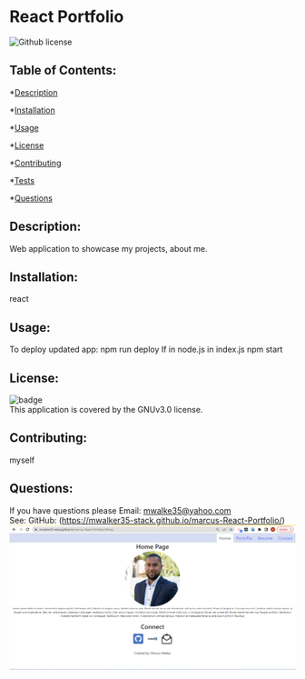 # React Portfolio
  ![Github license](https://img.shields.io/badge/license-GNUv3.0-green.svg)
  ## Table of Contents:
  *[Description](#Description)

  *[Installation](#Installation)

  *[Usage](#Usage)

  *[License](#License)

  *[Contributing](#Contributing)

  *[Tests](#Tests)

  *[Questions](#Questions)

  ## Description: 
  Web application to showcase my projects, about me. 

  ## Installation:
  react

  ## Usage:
  To deploy updated app: npm run deploy
  If in node.js in index.js npm start 

  ## License:
  ![badge](https://img.shields.io/badge/license-GNUv3.0-green)
  <br />
  This application is covered by the GNUv3.0 license. 

  ## Contributing:
  myself

  ## Questions:
  If you have questions please Email: mwalke35@yahoo.com<br />
  See: GitHub:  (https://mwalker35-stack.github.io/marcus-React-Portfolio/)<br />
  ![alt text](./src/components/images/PortfolioScreen.png)